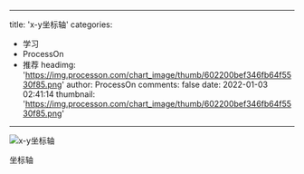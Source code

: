 
---
title: 'x-y坐标轴'
categories: 
 - 学习
 - ProcessOn
 - 推荐
headimg: 'https://img.processon.com/chart_image/thumb/602200bef346fb64f5530f85.png'
author: ProcessOn
comments: false
date: 2022-01-03 02:41:14
thumbnail: 'https://img.processon.com/chart_image/thumb/602200bef346fb64f5530f85.png'
---

<div>   
<img class="thumb" alt="x-y坐标轴" src="https://img.processon.com/chart_image/thumb/602200bef346fb64f5530f85.png" referrerpolicy="no-referrer">
<p>坐标轴</p>  
</div>
            